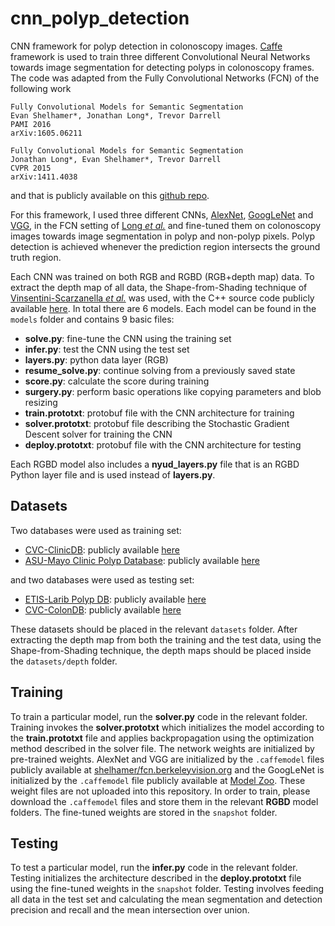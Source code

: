 # cnn_polyp_detection
CNN framework for polyp detection in colonoscopy images. [Caffe](http://caffe.berkeleyvision.org/) framework is used to train three different Convolutional Neural Networks towards image segmentation for detecting polyps in colonoscopy frames.
The code was adapted from the Fully Convolutional Networks (FCN) of the following work

    Fully Convolutional Models for Semantic Segmentation
    Evan Shelhamer*, Jonathan Long*, Trevor Darrell
    PAMI 2016
    arXiv:1605.06211

    Fully Convolutional Models for Semantic Segmentation
    Jonathan Long*, Evan Shelhamer*, Trevor Darrell
    CVPR 2015
    arXiv:1411.4038
    
and that is publicly available on this [github repo](https://github.com/shelhamer/fcn.berkeleyvision.org).

For this framework, I used three different CNNs, [AlexNet](https://papers.nips.cc/paper/4824-imagenet-classification-with-deep-), [GoogLeNet](https://arxiv.org/abs/1409.4842) and [VGG](https://arxiv.org/abs/1409.1556), in the FCN setting of [Long _et al._](http://www.cv-foundation.org/openaccess/content_cvpr_2015/html/Long_Fully_Convolutional_Networks_2015_CVPR_paper.html) and fine-tuned them on colonoscopy images towards image segmentation in polyp and non-polyp pixels. Polyp detection is achieved whenever the prediction region intersects the ground truth region.

Each CNN was trained on both RGB and RGBD (RGB+depth map) data. To extract the depth map of all data, the Shape-from-Shading technique of [Vinsentini-Scarzanella _et al._](http://www.commsp.ee.ic.ac.uk/~marcovs/shape-from-shading-for-metric-depth-reconstruction/) was used, with the C++ source code publicly available [here](http://www.commsp.ee.ic.ac.uk/~marcovs/shading/). In total there are 6 models. Each model can be found in the `models` folder and contains 9 basic files:
* **solve.py**: fine-tune the CNN using the training set
* **infer.py**: test the CNN using the test set
* **layers.py**: python data layer (RGB)
* **resume_solve.py**: continue solving from a previously saved state
* **score.py**: calculate the score during training
* **surgery.py**: perform basic operations like copying parameters and blob resizing
* **train.prototxt**: protobuf file with the CNN architecture for training
* **solver.prototxt**: protobuf file describing the Stochastic Gradient Descent solver for training the CNN
* **deploy.prototxt**: protobuf file with the CNN architecture for testing

Each RGBD model also includes a **nyud_layers.py** file that is an RGBD Python layer file and is used instead of **layers.py**.

## Datasets
Two databases were used as training set:
* [CVC-ClinicDB](http://www.medicalimagingandgraphics.com/article/S0895-6111(15)00056-7/abstract): publicly available [here](http://polyp.grand-challenge.org/site/Polyp/CVCClinicDB/)
* [ASU-Mayo Clinic Polyp Database](http://ieeexplore.ieee.org/document/7294676/): publicly available [here](http://polyp.grand-challenge.org/site/Polyp/AsuMayo/)  

and two databases were used as testing set:
* [ETIS-Larib Polyp DB](https://www.ncbi.nlm.nih.gov/pubmed/24037504): publicly available [here](http://polyp.grand-challenge.org/site/Polyp/EtisLarib/)
* [CVC-ColonDB](http://www.sciencedirect.com/science/article/pii/S0031320312001185): publicly available [here](http://mv.cvc.uab.es/projects/colon-qa/cvccolondb)

These datasets should be placed in the relevant `datasets` folder. After extracting the depth map from both the training and the test data, using the Shape-from-Shading technique, the depth maps should be placed inside the `datasets/depth` folder.

## Training
To train a particular model, run the **solver.py** code in the relevant folder. Training invokes the **solver.prototxt** which initializes the model according to the **train.prototxt** file and applies backpropagation using the optimization method described in the solver file. The network weights are initialized by pre-trained weights. AlexNet and VGG are initialized by the `.caffemodel` files publicly available at [shelhamer/fcn.berkeleyvision.org](https://github.com/shelhamer/fcn.berkeleyvision.org) and the GoogLeNet is initialized by the `.caffemodel` file publicly available at [Model Zoo](https://github.com/BVLC/caffe/wiki/Model-Zoo). These weight files are not uploaded into this repository. In order to train, please download the `.caffemodel` files and store them in the relevant **RGBD** model folders. The fine-tuned weights are stored in the `snapshot` folder.

## Testing
To test a particular model, run the **infer.py** code in the relevant folder. Testing initializes the architecture described in the **deploy.prototxt** file using the fine-tuned weights in the `snapshot` folder. Testing involves feeding all data in the test set and calculating the mean segmentation and detection precision and recall and the mean intersection over union.


